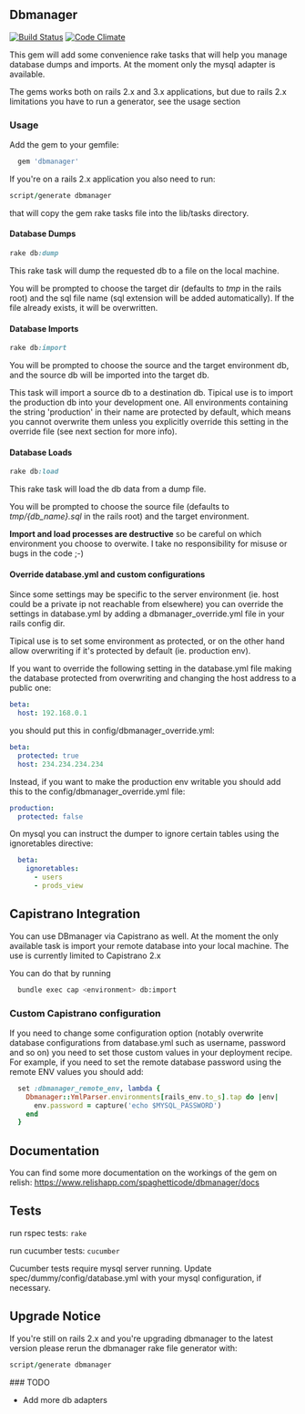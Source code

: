 ## Dbmanager

[![Build Status](https://secure.travis-ci.org/spaghetticode/dbmanager.png)](http://travis-ci.org/spaghetticode/dbmanager)
[![Code Climate](https://codeclimate.com/badge.png)](https://codeclimate.com/github/spaghetticode/dbmanager)

This gem will add some convenience rake tasks that will help you manage database
dumps and imports. At the moment only the mysql adapter is available.

The gems works both on rails 2.x and 3.x applications, but due to rails 2.x
limitations you have to run a generator, see the usage section


### Usage

Add the gem to your gemfile:

```ruby
  gem 'dbmanager'
```

If you're on a rails 2.x application you also need to run:

```ruby
script/generate dbmanager
```
that will copy the gem rake tasks file into the lib/tasks directory.


#### Database Dumps

```ruby
rake db:dump
```
This rake task will dump the requested db to a file on the local machine.

You will be prompted to choose the target dir (defaults to *tmp* in the rails
root) and the sql file name (sql extension will be added automatically). If the
file already exists, it will be overwritten.


#### Database Imports

```ruby
rake db:import
```

You will be prompted to choose the source and the target environment db, and the
source db will be imported into the target db.

This task will import a source db to a destination db. Tipical use is to import
the production db into your development one. All environments containing the
string 'production' in their name are protected by default, which means you cannot
overwrite them unless you explicitly override this setting in the override file
(see next section for more info).


#### Database Loads

```ruby
rake db:load
```

This rake task will load the db data from a dump file.

You will be prompted to choose the source file (defaults to *tmp/{db_name}.sql* in the rails
root) and the target environment.

**Import and load processes are destructive** so be careful on which environment you
choose to overwite. I take no responsibility for misuse or bugs in the code ;-)


#### Override database.yml and custom configurations

Since some settings may be specific to the server environment (ie. host could
be a private ip not reachable from elsewhere) you can override the settings in
database.yml by adding a dbmanager_override.yml file in your rails config dir.

Tipical use is to set some environment as protected, or on the other hand allow
overwriting if it's protected by default (ie. production env).

If you want to override the following setting in the database.yml file making
the database protected from overwriting and changing the host address to a
public one:

```yaml
beta:
  host: 192.168.0.1
```
you should put this in config/dbmanager_override.yml:

```yaml
beta:
  protected: true
  host: 234.234.234.234
```

Instead, if you want to make the production env writable you should add this to
the config/dbmanager_override.yml file:

```yaml
production:
  protected: false
```

On mysql you can instruct the dumper to ignore certain tables using the
ignoretables directive:

```yaml
  beta:
    ignoretables:
      - users
      - prods_view
```


## Capistrano Integration

You can use DBmanager via Capistrano as well. At the moment the only available
task is import your remote database into your local machine. The use is currently
limited to Capistrano 2.x

You can do that by running

```bash
  bundle exec cap <environment> db:import
```

### Custom Capistrano configuration

If you need to change some configuration option (notably overwrite database configurations from
database.yml such as username, password and so on) you need to set those custom values in your
deployment recipe. For example, if you need to set the remote database password using the remote
ENV values you should add:

```ruby
  set :dbmanager_remote_env, lambda {
    Dbmanager::YmlParser.environments[rails_env.to_s].tap do |env|
      env.password = capture('echo $MYSQL_PASSWORD')
    end
  }
```


## Documentation

You can find some more documentation on the workings of the gem on relish:
https://www.relishapp.com/spaghetticode/dbmanager/docs


## Tests

run rspec tests: ```rake```

run cucumber tests: ```cucumber```

Cucumber tests require mysql server running. Update spec/dummy/config/database.yml
with your mysql configuration, if necessary.


## Upgrade Notice

If you're still on rails 2.x and you're upgrading dbmanager to the latest version please rerun the
dbmanager rake file generator with:

```ruby
script/generate dbmanager
```


### TODO

* Add more db adapters
